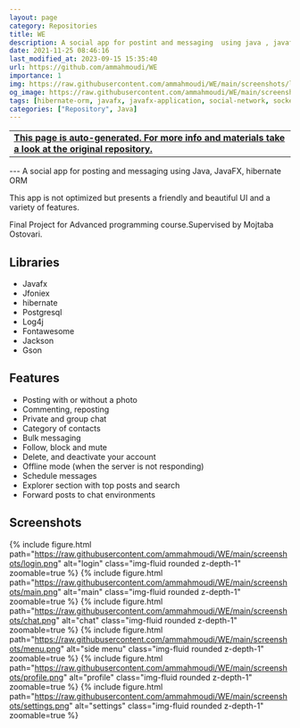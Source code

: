 ```yaml
---
layout: page
category: Repositories
title: WE
description: A social app for postint and messaging  using java , javafx,hibernate ORM
date: 2021-11-25 08:46:16 
last_modified_at: 2023-09-15 15:35:40 
url: https://github.com/ammahmoudi/WE
importance: 1
img: https://raw.githubusercontent.com/ammahmoudi/WE/main/screenshots/login.png
og_image: https://raw.githubusercontent.com/ammahmoudi/WE/main/screenshots/login.png
tags: [hibernate-orm, javafx, javafx-application, social-network, socket]
categories: ["Repository", Java]
---
```

<div id="open-in-github" > <table class="table-cv list-group-table"> <tbody> <tr>    <td class="list-group-name"><b>   <a href="https://github.com/ammahmoudi/WE" rel="external nofollow noopener" target="_blank"><i class="fa-brands fa-github"></i> This page is auto-generated. For more info and materials take a look at the original repository.</a> </b></td></tr> </tbody> </table></div>
---
A social app for posting and messaging  using Java, JavaFX, hibernate ORM

This app is not optimized but presents  a friendly and beautiful UI and a variety of features.

Final Project for Advanced programming course.Supervised by Mojtaba Ostovari.

## Libraries
- Javafx
- Jfoniex
- hibernate
- Postgresql
- Log4j
- Fontawesome
- Jackson
- Gson
## Features
- Posting with or without a photo
- Commenting, reposting
- Private and group chat
- Category of contacts
- Bulk messaging
- Follow, block and mute
- Delete, and deactivate your account
- Offline mode (when the server is not responding)
- Schedule messages
- Explorer section with top posts and search
- Forward posts to chat environments
## Screenshots
{% include figure.html path="https://raw.githubusercontent.com/ammahmoudi/WE/main/screenshots/login.png" alt="login" class="img-fluid rounded z-depth-1" zoomable=true %}
{% include figure.html path="https://raw.githubusercontent.com/ammahmoudi/WE/main/screenshots/main.png" alt="main" class="img-fluid rounded z-depth-1" zoomable=true %}
{% include figure.html path="https://raw.githubusercontent.com/ammahmoudi/WE/main/screenshots/chat.png" alt="chat" class="img-fluid rounded z-depth-1" zoomable=true %}
{% include figure.html path="https://raw.githubusercontent.com/ammahmoudi/WE/main/screenshots/menu.png" alt="side menu" class="img-fluid rounded z-depth-1" zoomable=true %}
{% include figure.html path="https://raw.githubusercontent.com/ammahmoudi/WE/main/screenshots/profile.png" alt="profile" class="img-fluid rounded z-depth-1" zoomable=true %}
{% include figure.html path="https://raw.githubusercontent.com/ammahmoudi/WE/main/screenshots/settings.png" alt="settings" class="img-fluid rounded z-depth-1" zoomable=true %}


